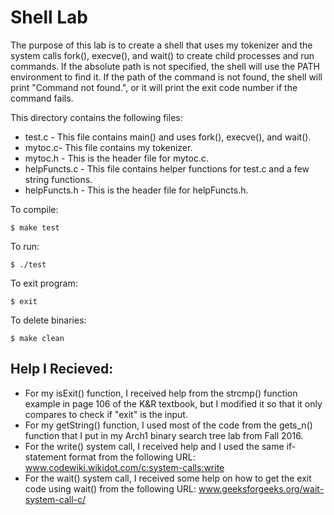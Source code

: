 # Shell Lab

The purpose of this lab is to create a shell that uses my tokenizer and the
system calls fork(), execve(), and wait() to create child processes and run
commands. If the absolute path is not specified, the shell will use the
PATH environment to find it. If the path of the command is not found, the shell will print "Command not found.", or it will print the exit code number if the command fails.

This directory contains the following files:
* test.c - This file contains main() and uses fork(), execve(), and wait().
* mytoc.c- This file contains my tokenizer.
* mytoc.h - This is the header file for mytoc.c.
* helpFuncts.c - This file contains helper functions for test.c and a few string functions.
* helpFuncts.h - This is the header file for helpFuncts.h.

To compile:
~~~
$ make test
~~~
To run:
~~~
$ ./test
~~~
To exit program:
~~~
$ exit
~~~
To delete binaries:
~~~
$ make clean
~~~

## Help I Recieved:
* For my isExit() function, I received help from the strcmp() function example in
page 106 of the K&R textbook, but I modified it so that it only compares to check
if "exit" is the input.
* For my getString() function, I used most of the code from the gets_n() function
that I put in my Arch1 binary search tree lab from Fall 2016.
* For the write() system call, I received help and I used the same if-statement
format from the following URL: www.codewiki.wikidot.com/c:system-calls:write
* For the wait() system call, I received some help on how to get the exit code using wait() from the following URL: www.geeksforgeeks.org/wait-system-call-c/
